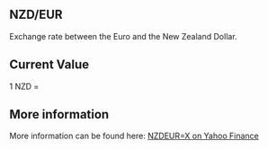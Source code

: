 ## NZD/EUR

Exchange rate between the Euro and the New Zealand Dollar.

## Current Value

1 NZD = <Value topic="finance/stock-exchange/currency/NZD/EUR" decimals="3" unit="EUR"/>

## More information

More information can be found here: [NZDEUR=X on Yahoo Finance](https://finance.yahoo.com/quote/NZDEUR=X/)

